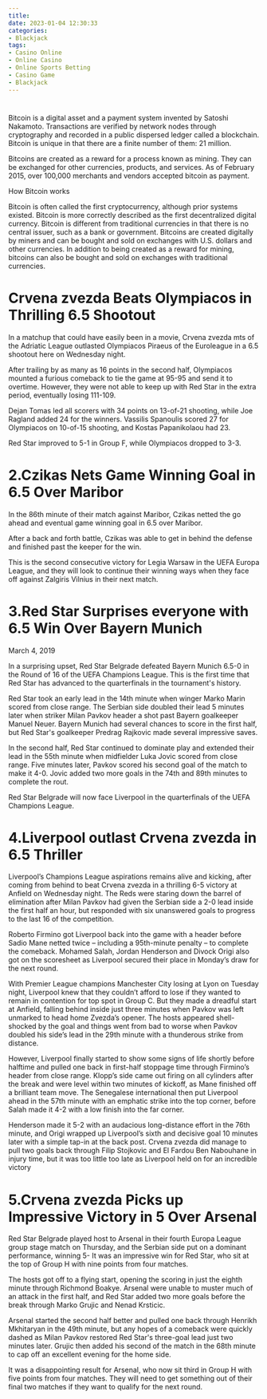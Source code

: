 ```yaml
---
title: 
date: 2023-01-04 12:30:33
categories:
- Blackjack
tags:
- Casino Online
- Online Casino
- Online Sports Betting
- Casino Game
- Blackjack
---
```



# 

Bitcoin is a digital asset and a payment system invented by Satoshi Nakamoto. Transactions are verified by network nodes through cryptography and recorded in a public dispersed ledger called a blockchain. Bitcoin is unique in that there are a finite number of them: 21 million.

Bitcoins are created as a reward for a process known as mining. They can be exchanged for other currencies, products, and services. As of February 2015, over 100,000 merchants and vendors accepted bitcoin as payment.

How Bitcoin works

Bitcoin is often called the first cryptocurrency, although prior systems existed. Bitcoin is more correctly described as the first decentralized digital currency. Bitcoin is different from traditional currencies in that there is no central issuer, such as a bank or government. Bitcoins are created digitally by miners and can be bought and sold on exchanges with U.S. dollars and other currencies.
In addition to being created as a reward for mining, bitcoins can also be bought and sold on exchanges with traditional currencies.

#  Crvena zvezda Beats Olympiacos in Thrilling 6.5 Shootout 

In a matchup that could have easily been in a movie, Crvena zvezda mts of the Adriatic League outlasted Olympiacos Piraeus of the Euroleague in a 6.5 shootout here on Wednesday night.

After trailing by as many as 16 points in the second half, Olympiacos mounted a furious comeback to tie the game at 95-95 and send it to overtime. However, they were not able to keep up with Red Star in the extra period, eventually losing 111-109.

Dejan Tomas led all scorers with 34 points on 13-of-21 shooting, while Joe Ragland added 24 for the winners. Vassilis Spanoulis scored 27 for Olympiacos on 10-of-15 shooting, and Kostas Papanikolaou had 23.

Red Star improved to 5-1 in Group F, while Olympiacos dropped to 3-3.

# 2.Czikas Nets Game Winning Goal in 6.5 Over Maribor 
In the 86th minute of their match against Maribor, Czikas netted the go ahead and eventual game winning goal in 6.5 over Maribor.

After a back and forth battle, Czikas was able to get in behind the defense and finished past the keeper for the win. 

This is the second consecutive victory for Legia Warsaw in the UEFA Europa League, and they will look to continue their winning ways when they face off against Zalgiris Vilnius in their next match.

# 3.Red Star Surprises everyone with 6.5 Win Over Bayern Munich 

March 4, 2019

In a surprising upset, Red Star Belgrade defeated Bayern Munich 6.5-0 in the Round of 16 of the UEFA Champions League. This is the first time that Red Star has advanced to the quarterfinals in the tournament's history.

Red Star took an early lead in the 14th minute when winger Marko Marin scored from close range. The Serbian side doubled their lead 5 minutes later when striker Milan Pavkov header a shot past Bayern goalkeeper Manuel Neuer. Bayern Munich had several chances to score in the first half, but Red Star's goalkeeper Predrag Rajkovic made several impressive saves.

In the second half, Red Star continued to dominate play and extended their lead in the 55th minute when midfielder Luka Jovic scored from close range. Five minutes later, Pavkov scored his second goal of the match to make it 4-0. Jovic added two more goals in the 74th and 89th minutes to complete the rout.

Red Star Belgrade will now face Liverpool in the quarterfinals of the UEFA Champions League.

# 4.Liverpool outlast Crvena zvezda in 6.5 Thriller 

Liverpool’s Champions League aspirations remains alive and kicking, after coming from behind to beat Crvena zvezda in a thrilling 6-5 victory at Anfield on Wednesday night. The Reds were staring down the barrel of elimination after Milan Pavkov had given the Serbian side a 2-0 lead inside the first half an hour, but responded with six unanswered goals to progress to the last 16 of the competition. 

Roberto Firmino got Liverpool back into the game with a header before Sadio Mane netted twice – including a 95th-minute penalty – to complete the comeback. Mohamed Salah, Jordan Henderson and Divock Origi also got on the scoresheet as Liverpool secured their place in Monday’s draw for the next round. 

With Premier League champions Manchester City losing at Lyon on Tuesday night, Liverpool knew that they couldn’t afford to lose if they wanted to remain in contention for top spot in Group C. But they made a dreadful start at Anfield, falling behind inside just three minutes when Pavkov was left unmarked to head home Zvezda’s opener. The hosts appeared shell-shocked by the goal and things went from bad to worse when Pavkov doubled his side’s lead in the 29th minute with a thunderous strike from distance. 

However, Liverpool finally started to show some signs of life shortly before halftime and pulled one back in first-half stoppage time through Firmino’s header from close range. Klopp’s side came out firing on all cylinders after the break and were level within two minutes of kickoff, as Mane finished off a brilliant team move. The Senegalese international then put Liverpool ahead in the 57th minute with an emphatic strike into the top corner, before Salah made it 4-2 with a low finish into the far corner. 

Henderson made it 5-2 with an audacious long-distance effort in the 76th minute, and Origi wrapped up Liverpool’s sixth and decisive goal 10 minutes later with a simple tap-in at the back post. Crvena zvezda did manage to pull two goals back through Filip Stojkovic and El Fardou Ben Nabouhane in injury time, but it was too little too late as Liverpool held on for an incredible victory

# 5.Crvena zvezda Picks up Impressive Victory in 5 Over Arsenal




Red Star Belgrade played host to Arsenal in their fourth Europa League group stage match on Thursday, and the Serbian side put on a dominant performance, winning 5- It was an impressive win for Red Star, who sit at the top of Group H with nine points from four matches.

The hosts got off to a flying start, opening the scoring in just the eighth minute through Richmond Boakye. Arsenal were unable to muster much of an attack in the first half, and Red Star added two more goals before the break through Marko Grujic and Nenad Krsticic.

Arsenal started the second half better and pulled one back through Henrikh Mkhitaryan in the 49th minute, but any hopes of a comeback were quickly dashed as Milan Pavkov restored Red Star's three-goal lead just two minutes later. Grujic then added his second of the match in the 68th minute to cap off an excellent evening for the home side.

It was a disappointing result for Arsenal, who now sit third in Group H with five points from four matches. They will need to get something out of their final two matches if they want to qualify for the next round.